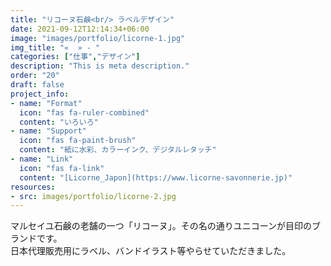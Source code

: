 ```yaml
---
title: "リコーヌ石鹸<br/> ラベルデザイン"
date: 2021-09-12T12:14:34+06:00
image: "images/portfolio/licorne-1.jpg"
img_title: "«  » - "
categories: ["仕事","デザイン"]
description: "This is meta description."
order: "20"
draft: false
project_info:
- name: "Format"
  icon: "fas fa-ruler-combined"
  content: "いろいろ"
- name: "Support"
  icon: "fas fa-paint-brush"
  content: "紙に水彩、カラーインク、デジタルレタッチ"
- name: "Link"
  icon: "fas fa-link"
  content: "[Licorne_Japon](https://www.licorne-savonnerie.jp)"
resources:
- src: images/portfolio/licorne-2.jpg
---
```

マルセイユ石鹸の老舗の一つ「リコーヌ」。その名の通りユニコーンが目印のブランドです。  
日本代理販売用にラベル、バンドイラスト等やらせていただきました。
